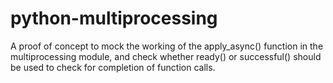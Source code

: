 # python-multiprocessing
A proof of concept to mock the working of the apply_async() function in the multiprocessing module, and check whether ready() or successful() should be used to check for completion of function calls.
